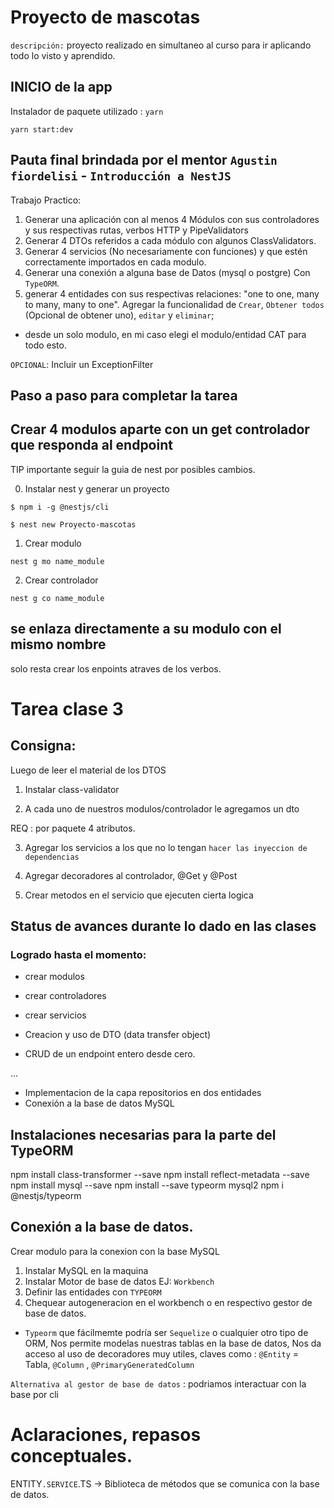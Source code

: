 # Proyecto de mascotas
``descripción:`` proyecto realizado en simultaneo al curso para ir aplicando todo lo visto y aprendido. 

## INICIO de la app
Instalador de paquete utilizado : ``yarn``

````
yarn start:dev 
````

## Pauta final brindada por el mentor ``Agustin fiordelisi`` - ``Introducción a NestJS``
Trabajo Practico: 
 1. Generar una aplicación con al menos 4 Módulos con sus controladores y sus respectivas rutas, verbos HTTP y PipeValidators 
 2. Generar 4 DTOs referidos a cada módulo con algunos ClassValidators. 
 3. Generar 4 servicios (No necesariamente con funciones) y que estén correctamente importados en cada modulo. 
 4. Generar una conexión a alguna base de Datos (mysql o postgre) Con ``TypeORM``.
 5. generar 4 entidades con sus respectivas relaciones: "one to one, many to many, many to one".
  Agregar la funcionalidad de ``Crear``, ``Obtener todos`` (Opcional de obtener uno), ``editar`` y ``eliminar``; 
  
  * desde un solo modulo, en mi caso elegi el modulo/entidad CAT para todo esto.
  
  ``OPCIONAL``: Incluir un ExceptionFilter


## Paso a paso para completar la tarea

## Crear 4 modulos aparte con un get controlador que responda al endpoint

TIP importante seguir la guia de nest por posibles cambios.

0. Instalar nest y generar un proyecto

````
$ npm i -g @nestjs/cli

$ nest new Proyecto-mascotas
````

1. Crear modulo

````
nest g mo name_module
````

2. Crear controlador

````
nest g co name_module
````

## se enlaza directamente a su modulo con el mismo nombre
solo resta crear los enpoints atraves de los verbos.


# Tarea clase 3

## Consigna: 

Luego de leer el material de los DTOS

1. Instalar class-validator

2. A cada uno de nuestros modulos/controlador le agregamos un dto

REQ : por paquete 4 atributos.

3. Agregar los servicios a los que no lo tengan `hacer las inyeccion de dependencias`


4. Agregar decoradores al controlador, @Get y @Post


5. Crear metodos en el servicio que ejecuten cierta logica


## Status de avances durante lo dado en las clases

### Logrado hasta el momento:
 
 - crear modulos
 - crear controladores
 - crear servicios

 - Creacion y uso de DTO (data transfer object)
 - CRUD de un endpoint entero desde cero.

... 
- Implementacion de la capa repositorios en dos entidades
- Conexión a la base de datos MySQL


## Instalaciones necesarias para la parte del TypeORM


npm install class-transformer --save
npm install reflect-metadata --save
npm install mysql --save
npm install --save typeorm mysql2
npm i @nestjs/typeorm


## Conexión a la base de datos.
Crear modulo para la conexion con la base MySQL

1. Instalar MySQL en la maquina
2. Instalar Motor de base de datos EJ: ``Workbench``
3. Definir las entidades con ``TYPEORM``
4. Chequear autogeneracion en el workbench o en respectivo gestor de base de datos.

- ``Typeorm`` que fácilmemte podría ser ``Sequelize`` o cualquier otro tipo de ORM,
Nos permite modelas nuestras tablas en la base de datos,
Nos da acceso al uso de decoradores muy utiles, claves como : ``@Entity`` = Tabla,  ``@Column`` , ``@PrimaryGeneratedColumn``

``Alternativa al gestor de base de datos`` : podriamos interactuar con la base por cli

# Aclaraciones, repasos conceptuales.

ENTITY``.SERVICE``.TS ->  Biblioteca de métodos que se comunica con la base de datos.

